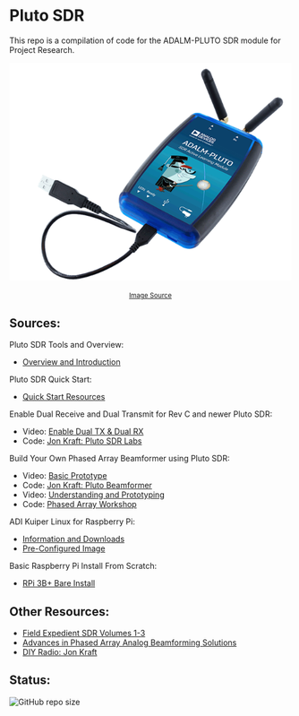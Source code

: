 # Pluto SDR

This repo is a compilation of code for the ADALM-PLUTO SDR module for Project Research.

<div align="center">

<img src="./assets/ADALM-Pluto.png" alt="Pluto SDR" width="600"/><br>

<small>
    <a href="https://www.analog.com/en/design-center/evaluation-hardware-and-software/evaluation-boards-kits/adalm-pluto.html">
        Image Source
    </a>
</small>

</div>

## Sources:

Pluto SDR Tools and Overview:
 - [Overview and Introduction](https://wiki.analog.com/university/tools/pluto)

Pluto SDR Quick Start:
 - [Quick Start Resources](https://wiki.analog.com/university/tools/pluto/users/quick_start)

Enable Dual Receive and Dual Transmit for Rev C and newer Pluto SDR:
 - Video: [Enable Dual TX & Dual RX](https://www.youtube.com/watch?v=ph0Kv4SgSuI)
 - Code: [Jon Kraft: Pluto SDR Labs](https://github.com/jonkraft/PlutoSDR_Labs/tree/master)

Build Your Own Phased Array Beamformer using Pluto SDR:
 - Video: [Basic Prototype](https://www.youtube.com/watch?v=2QXKuEYR4Bw)
 - Code: [Jon Kraft: Pluto Beamformer](https://github.com/jonkraft/Pluto_Beamformer)
 - Video: [Understanding and Prototyping](https://www.youtube.com/watch?v=0hnWfTvETcU)
 - Code: [Phased Array Workshop](https://github.com/jonkraft/PhasedArray)

ADI Kuiper Linux for Raspberry Pi:
 - [Information and Downloads](https://wiki.analog.com/resources/tools-software/linux-software/kuiper-linux)
 - [Pre-Configured Image](https://download.analog.com/phased-array-lab/raspi.7z)

Basic Raspberry Pi Install From Scratch:
 - [RPi 3B+ Bare Install](https://github.com/jonkraft/Pluto-Install-for-Raspberry-Pi)

## Other Resources:

 - [Field Expedient SDR Volumes 1-3](https://www.factorialabs.com/fieldxp/)
 - [Advances in Phased Array Analog Beamforming Solutions](https://ez.analog.com/webinar/c/e/182)
 - [DIY Radio: Jon Kraft](https://ez.analog.com/tags/DIYRadio)

## Status:

![GitHub repo size](https://img.shields.io/github/repo-size/ADolbyB/pluto-sdr?logo=Github&label=Repo%20Size)